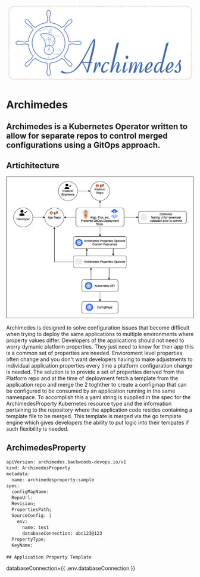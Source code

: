 ![Archimedes](./ArchimedesLogo.png)
# Archimedes 
## Archimedes is a Kubernetes Operator written to allow for separate repos to control merged configurations using a GitOps approach.

## Artichitecture
![Architecture](./arch.png)

Archimedes is designed to solve configuration issues that become difficult when trying to deploy the same applications to multiple environments where property values differ.   Developers of the applications should not need to worry dymanic platform properties.  They just need to know for their app this is a common set of properties are needed.  Envioroment level properties often change and you don't want developers having to make adjustments to individual application properties every time a platform configuration change is needed.   The solution is to provide a set of properties derived from the Platform repo and at the time of deployment fetch a template from the application repo and merge the 2 toghther to create a configmap that can be configured to be consumed by an application running in the same namespace.  To accomplish this a yaml string is supplied in the spec for the ArchimedesProperty Kubernetes resource type and the information pertaining to the repository where the application code resides containing a template file to be merged.  This template is merged via the go template engine which gives developers the ability to put logic into their tempates if such flexibility is needed.

## ArchimedesProperty

```
apiVersion: archimedes.backwoods-devops.io/v1
kind: ArchimedesProperty
metadata:
  name: archimedesproperty-sample
spec:
  configMapName: 
  RepoUrl:
  Revision;
  PropertiesPath; 
  SourceConfig: |
    env:
      name: test
      databaseConnection: abc123@123
  PropertyType; 
  KeyName: 

## Application Property Template

```
databaseConnection={{ .env.databaseConnection }}